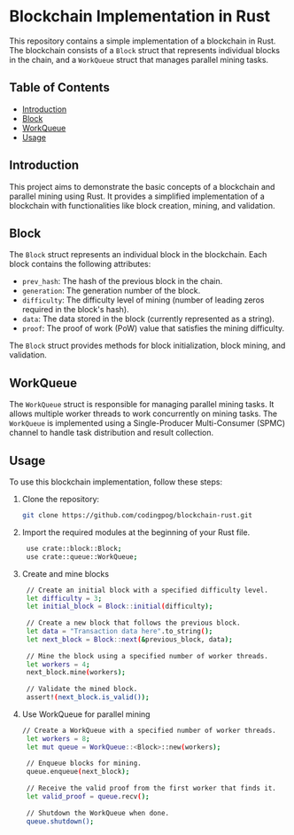 # Blockchain Implementation in Rust

This repository contains a simple implementation of a blockchain in Rust. The blockchain consists of a `Block` struct that represents individual blocks in the chain, and a `WorkQueue` struct that manages parallel mining tasks.

## Table of Contents

- [Introduction](#introduction)
- [Block](#block)
- [WorkQueue](#workqueue)
- [Usage](#usage)
  
## Introduction

This project aims to demonstrate the basic concepts of a blockchain and parallel mining using Rust. It provides a simplified implementation of a blockchain with functionalities like block creation, mining, and validation.

## Block

The `Block` struct represents an individual block in the blockchain. Each block contains the following attributes:

- `prev_hash`: The hash of the previous block in the chain.
- `generation`: The generation number of the block.
- `difficulty`: The difficulty level of mining (number of leading zeros required in the block's hash).
- `data`: The data stored in the block (currently represented as a string).
- `proof`: The proof of work (PoW) value that satisfies the mining difficulty.

The `Block` struct provides methods for block initialization, block mining, and validation.

## WorkQueue

The `WorkQueue` struct is responsible for managing parallel mining tasks. It allows multiple worker threads to work concurrently on mining tasks. The `WorkQueue` is implemented using a Single-Producer Multi-Consumer (SPMC) channel to handle task distribution and result collection.

## Usage

To use this blockchain implementation, follow these steps:

1. Clone the repository:

   ```bash
   git clone https://github.com/codingpog/blockchain-rust.git

2. Import the required modules at the beginning of your Rust file.
   ```bash
    use crate::block::Block;
    use crate::queue::WorkQueue;

3. Create and mine blocks
   ```bash
    // Create an initial block with a specified difficulty level.
    let difficulty = 3;
    let initial_block = Block::initial(difficulty);
    
    // Create a new block that follows the previous block.
    let data = "Transaction data here".to_string();
    let next_block = Block::next(&previous_block, data);
    
    // Mine the block using a specified number of worker threads.
    let workers = 4;
    next_block.mine(workers);
    
    // Validate the mined block.
    assert!(next_block.is_valid());

4. Use WorkQueue for parallel mining
   ```bash
   // Create a WorkQueue with a specified number of worker threads.
    let workers = 8;
    let mut queue = WorkQueue::<Block>::new(workers);
    
    // Enqueue blocks for mining.
    queue.enqueue(next_block);
    
    // Receive the valid proof from the first worker that finds it.
    let valid_proof = queue.recv();
    
    // Shutdown the WorkQueue when done.
    queue.shutdown();



